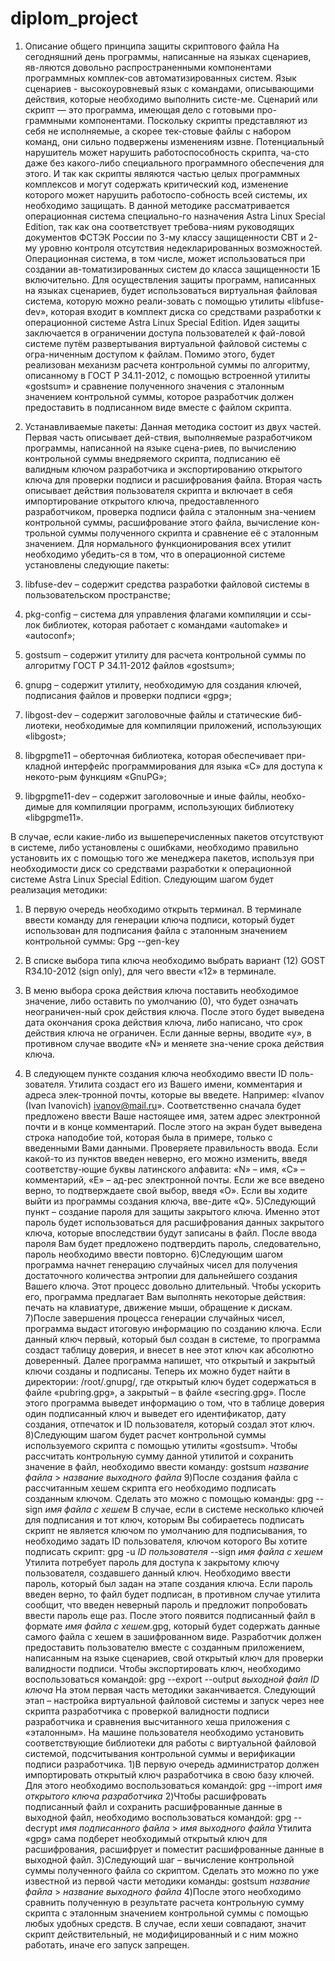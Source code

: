 # diplom_project
1)	Описание общего принципа защиты скриптового файла
На сегодняшний день программы, написанные на языках сценариев, яв-ляются довольно распространенными компонентами программных комплек-сов автоматизированных систем. Язык сценариев - высокоуровневый язык с командами, описывающими действия, которые необходимо выполнить систе-ме. Сценарий или скрипт — это программа, имеющая дело с готовыми про-граммными компонентами.
Поскольку скрипты представляют из себя не исполняемые, а скорее тек-стовые файлы с набором команд, они сильно подвержены изменениям извне. Потенциальный нарушитель может нарушить работоспособность скрипта, ча-сто даже без какого-либо специального программного обеспечения для этого. И так как скрипты являются частью целых программных комплексов и могут содержать критический код, изменение которого может нарушить работоспо-собность всей системы, их необходимо защищать.
В данной методике рассматривается операционная система специально-го назначения Astra Linux Special Edition, так как она соответствует требова-ниям руководящих документов ФСТЭК России по 3-му классу защищенности СВТ и 2-му уровню контроля отсутствия недекларированных возможностей. Операционная система, в том числе, может использоваться при создании ав-томатизированных систем до класса защищенности 1Б включительно.
Для осуществления защиты программ, написанных на языках сценариев, будет использоваться виртуальная файловая система, которую можно реали-зовать с помощью утилиты «libfuse-dev», которая входит в комплект диска со средствами разработки к операционной системе Astra Linux Special Edition.
Идея защиты заключается в ограничении доступа пользователей к фай-ловой системе путём развертывания виртуальной файловой системы с огра-ниченным доступом к файлам. Помимо этого, будет реализован механизм расчета контрольной суммы по алгоритму, описанному в ГОСТ Р 34.11-2012, с помощью встроенной утилиты «gostsum» и сравнение полученного значения с эталонным значением контрольной суммы, которое разработчик должен предоставить в подписанном виде вместе с файлом скрипта.

2)	Устанавливаемые пакеты: 
Данная методика состоит из двух частей. Первая часть описывает дей-ствия, выполняемые разработчиком программы, написанной на языке сцена-риев, по вычислению контрольной суммы внедряемого скрипта, подписанию её валидным ключом разработчика и экспортированию открытого ключа для проверки подписи и расшифрования файла. Вторая часть описывает действия пользователя скрипта и включает в себя импортирование открытого ключа, предоставленного разработчиком, проверка подписи файла с эталонным зна-чением контрольной суммы, расшифрование этого файла, вычисление кон-трольной суммы полученного скрипта и сравнение её с эталонным значением.
Для нормального функционирования всех утилит необходимо убедить-ся в том, что в операционной системе установлены следующие пакеты:

1)	libfuse-dev – содержит средства разработки файловой системы в пользовательском пространстве;
2)	pkg-config – система для управления флагами компиляции и ссы-лок библиотек, которая работает с командами «automake» и «autoconf»;
3)	gostsum – содержит утилиту для расчета контрольной суммы по алгоритму ГОСТ Р 34.11-2012 файлов «gostsum»;
4)	gnupg – содержит утилиту, необходимую для создания ключей, подписания файлов и проверки подписи «gpg»;
5)	libgost-dev – содержит заголовочные файлы и статические биб-лиотеки, необходимые для компиляции приложений, использующих «libgost»;
6)	libgpgme11 – оберточная библиотека, которая обеспечивает при-кладной интерфейс программирования для языка «C» для доступа к некото-рым функциям «GnuPG»;
7)	libgpgme11-dev – содержит заголовочные и иные файлы, необхо-димые для компиляции программ, использующих библиотеку «libgpgme11».

В случае, если какие-либо из вышеперечисленных пакетов	 отсутствуют в системе, либо установлены с ошибками, необходимо правильно установить их с помощью того же менеджера пакетов, используя при необходимости диск со средствами разработки к операционной системе Astra Linux Special Edition.
Следующим шагом будет реализация методики:
1)	В первую очередь необходимо открыть терминал. В терминале ввести команду для генерации ключа подписи, который будет использован для подписания файла с эталонным значением контрольной суммы:
Gpg --gen-key
 
2)	В списке выбора типа ключа необходимо выбрать вариант (12) GOST R34.10-2012 (sign only), для чего ввести «12» в терминале.
 
3)	В меню выбора срока действия ключа поставить необходимое значение, либо оставить по умолчанию (0), что будет означать неограничен-ный срок действия ключа. После этого будет выведена дата окончания срока действия ключа, либо написано, что срок действия ключа не ограничен. Если данные верны, вводите «y», в противном случае вводите «N» и меняете зна-чение срока действия ключа.
 
4)	В следующем пункте создания ключа необходимо ввести ID поль-зователя. Утилита создаст его из Вашего имени, комментария и адреса элек-тронной почты, которые вы введете. Например: «Ivanov (Ivan Ivanovich) <ivanov@mail.ru>». Соответственно сначала будет предложено ввести Ваше настоящее имя, затем адрес электронной почти и в конце комментарий. После этого на экран будет выведена строка наподобие той, которая была в примере, только с введенными Вами данными. Проверяете правильность ввода. Если какой-то из пунктов введен неверно, его можно изменить, введя соответству-ющие буквы латинского алфавита: «N» – имя, «C» – комментарий, «E» – ад-рес электронной почты. Если же все введено верно, то подтверждаете свой выбор, введя «О». Если вы ходите выйти из программы создания ключа, вве-дите «Q».
5)Следующий пункт – создание пароля для защиты закрытого ключа. Именно этот пароль будет использоваться для расшифрования данных закрытого ключа, которые впоследствии будут записаны в файл. После ввода пароля Вам будет предложено подтвердить пароль, следовательно, пароль необходимо ввести повторно.
6)Следующим шагом программа начнет генерацию случайных чисел для получения достаточного количества энтропии для дальнейшего создания Вашего ключа. Этот процесс довольно длительный. Чтобы ускорить его, программа предлагает Вам выполнять некоторые действия: печать на клавиатуре, движение мыши, обращение к дискам.
7)После завершения процесса генерации случайных чисел, программа выдаст итоговую информацию по созданию ключа. Если данный ключ первый, который был создан в системе, то программа создаст таблицу доверия, и внесет в нее этот ключ как абсолютно доверенный. Далее программа напишет, что открытый и закрытый ключи созданы и подписаны. Теперь их можно будет найти в директории: /root/.gnupg/, где открытый ключ будет содержаться в файле «pubring.gpg», а закрытый – в файле «secring.gpg». После этого программа выведет информацию о том, что в таблице доверия один подписанный ключ и выведет его идентификатор, дату создания, отпечаток и ID пользователя, который создал этот ключ.
8)Следующим шагом будет расчет контрольной суммы используемого скрипта с помощью утилиты «gostsum». Чтобы рассчитать контрольную сумму данной утилитой и сохранить значение в файл, необходимо ввести команду:
gostsum *название файла* > *название выходного файла*
9)После создания файла с рассчитанным хешем скрипта его необходимо подписать созданным ключом. Сделать это можно с помощью команды:
gpg --sign *имя файла с хешем*
В случае, если в системе несколько ключей для подписания и тот ключ, которым Вы собираетесь подписать скрипт не является ключом по умолчанию для подписывания, то необходимо задать ID пользователя, ключом которого Вы хотите подписать скрипт:
gpg -u *ID пользователя* --sign *имя файла с хешем*
Утилита потребует пароль для доступа к закрытому ключу пользователя, создавшего данный ключ. Необходимо ввести пароль, который был задан на этапе создания ключа. Если пароль введен верно, то файл будет подписан, в противном случае утилита сообщит, что введен неверный пароль и предложит попробовать ввести пароль еще раз. 
После этого появится подписанный файл в формате *имя файла с хешем*.gpg, который будет содержать данные самого файла с хешем в зашифрованном виде.
Разработчик должен предоставить пользователю вместе с созданным приложением, написанным на языке сценариев, свой открытый ключ для проверки валидности подписи. Чтобы экспортировать ключ, необходимо воспользоваться командой:
gpg --export --output *выходной файл* *ID ключа*
На этом первая часть методики заканчивается. 
Следующий этап – настройка виртуальной файловой системы и запуск через нее скрипта разработчика с проверкой валидности подписи разработчика и сравнения высчитанного хеша приложения с «эталонным». На машине пользователя необходимо установить соответствующие библиотеки для работы с виртуальной файловой системой, подсчитывания контрольной суммы и верификации подписи разработчика.
1)В первую очередь администратор должен импортировать открытый ключ разработчика в свою базу ключей. Для этого необходимо воспользоваться командой:
gpg --import *имя открытого ключа разработчика*
2)Чтобы расшифровать подписанный файл и сохранить расшифрованные данные в выходной файл, необходимо воспользоваться командой:
gpg --decrypt *имя подписанного файла* > *имя выходного файла*
Утилита «gpg» сама подберет необходимый открытый ключ для расшифрования, расшифрует и поместит расшифрованные данные в выходной файл.
3)Следующий шаг – вычисление контрольной суммы полученного файла со скриптом. Сделать это можно по уже известной из первой части методики команды:
gostsum *название файла* > *название выходного файла*
4)После этого необходимо сравнить полученную в результате расчета контрольную сумму скрипта с эталонным значением контрольной суммы с помощью любых удобных средств. В случае, если хеши совпадают, значит скрипт действительный, не модифицированный и с ним можно работать, иначе его запуск запрещен.
